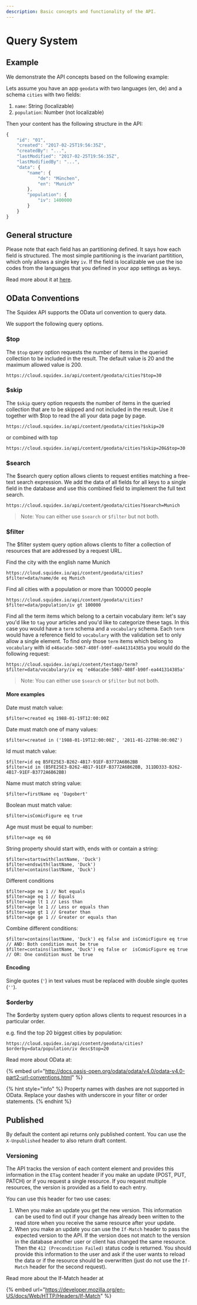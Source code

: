 ```yaml
---
description: Basic concepts and functionality of the API.
---
```


# Query System

## Example

We demonstrate the API concepts based on the following example:

Lets assume you have an app `geodata` with two languages \(en, de\) and a schema `cities` with two fields:

1. `name`: String \(localizable\)
2. `population`: Number \(not localizable\)

Then your content has the following structure in the API:

```javascript
{
    "id": "01",
    "created": "2017-02-25T19:56:35Z",
    "createdBy": "...",
    "lastModified": "2017-02-25T19:56:35Z",
    "lastModifiedBy": "...",
    "data": {
        "name": {
            "de": "München",
            "en": "Munich"
        },
        "population": {
            "iv": 1400000
        }
    }
}
```

## General structure

Please note that each field has an partitioning defined. It says how each field is structured. The most simple partitioning is the invariant partitition, which only allows a single key `iv`. If the field is localizable we use the iso codes from the languages that you defined in your app settings as keys.

Read more about it at [here](https://github.com/Squidex/squidex-docs2/tree/b2a368965b422e9e3c7d8e12a959c6412e74b23c/04-concepts/01-localization.md).

## OData Conventions

The Squidex API supports the OData url convention to query data.

We support the following query options.

### $top

The `$top` query option requests the number of items in the queried collection to be included in the result. The default value is 20 and the maximum allowed value is 200.

```text
https://cloud.squidex.io/api/content/geodata/cities?$top=30
```

### $skip

The `$skip` query option requests the number of items in the queried collection that are to be skipped and not included in the result. Use it together with $top to read the all your data page by page.

```text
https://cloud.squidex.io/api/content/geodata/cities?$skip=20
```

or combined with top

```text
https://cloud.squidex.io/api/content/geodata/cities?$skip=20&$top=30
```

### $search

The $search query option allows clients to request entities matching a free-text search expression. We add the data of all fields for all keys to a single field in the database and use this combined field to implement the full text search.

```text
https://cloud.squidex.io/api/content/geodata/cities?$search=Munich
```

> Note: You can either use `$search` or `$filter` but not both.

### $filter

The $filter system query option allows clients to filter a collection of resources that are addressed by a request URL.

Find the city with the english name Munich

```text
https://cloud.squidex.io/api/content/geodata/cities?$filter=data/name/de eq Munich
```

Find all cities with a population or more than 100000 people

```text
https://cloud.squidex.io/api/content/geodata/cities?$filter=data/population/iv gt 100000
```

Find all the term items which belong to a certain vocabulary item: let's say you'd like to `tag` your articles and you'd like to categorize these tags. In this case you would have a `term` schema and a `vocabulary` schema. Each `term` would have a reference field to `vocabulary` with the validation set to only allow a single element. To find only those `term` items which belong to `vocabulary` with id `e46aca5e-5067-408f-b90f-ea441314385a` you would do the following request:

```text
https://cloud.squidex.io/api/content/testapp/term?$filter=data/vocabulary/iv eq 'e46aca5e-5067-408f-b90f-ea441314385a'
```

> Note: You can either use `$search` or `$filter` but not both.

#### More examples

Date must match value:

```text
$filter=created eq 1988-01-19T12:00:00Z
```

Date must match one of many values:

```text
$filter=created in ('1988-01-19T12:00:00Z', '2011-01-22T08:00:00Z')
```

Id must match value:

```text
$filter=id eq B5FE25E3-B262-4B17-91EF-B3772A6B62BB
$filter=id in (B5FE25E3-B262-4B17-91EF-B3772A6B62BB, 311DD333-B262-4B17-91EF-B3772A6B62BB)
```

Name must match string value:

```text
$filter=firstName eq 'Dagobert'
```

Boolean must match value:

```text
$filter=isComicFigure eq true
```

Age must must be equal to number:

```text
$filter=age eq 60
```

String property should start with, ends with or contain a string:

```text
$filter=startswith(lastName, 'Duck')
$filter=endswith(lastName, 'Duck')
$filter=contains(lastName, 'Duck')
```

Different conditions

```text
$filter=age ne 1 // Not equals
$filter=age eq 1 // Equals
$filter=age lt 1 // Less than
$filter=age le 1 // Less or equals than
$filter=age gt 1 // Greater than
$filter=age ge 1 // Greater or equals than
```

Combine different conditions:

```text
$filter=contains(lastName, 'Duck') eq false and isComicFigure eq true // AND: Both condition must be true
$filter=contains(lastName, 'Duck') eq false or  isComicFigure eq true // OR: One condition must be true
```

#### Encoding

Single quotes \(`'`\) in text values must be replaced with double single quotes \(`''`\).

### $orderby

The $orderby system query option allows clients to request resources in a particular order.

e.g. find the top 20 biggest cities by population:

```text
https://cloud.squidex.io/api/content/geodata/cities?$orderby=data/population/iv desc$top=20
```

Read more about OData at: 

{% embed url="http://docs.oasis-open.org/odata/odata/v4.0/odata-v4.0-part2-url-conventions.html" %}

{% hint style="info" %}
Property names with dashes are not supported in OData. Replace your dashes with underscore in your filter or order statements.
{% endhint %}

## Published

By default the content api returns only published content. You can use the `X-Unpublished` header to also return draft content.

### Versioning

The API tracks the version of each content element and provides this information in the `ETag` content header if you make an update \(POST, PUT, PATCH\) or if you request a single resource. If you request multiple resources, the version is provided as a field to each entry.

You can use this header for two use cases:

1. When you make an update you get the new version. This information can be used to find out if your change has already been written to the read store when you receive the same resource after your update.
2. When you make an update you can use the `If-Match` header to pass the expected version to the API. If the version does not match to the version in the database another user or client has changed the same resource. Then the `412 (Precondition Failed)` status code is returned. You should provide this information to the user and ask if the user wants to reload the data or if the resource should be overwritten \(just do not use the `If-Match` header for the second request\).

Read more about the If-Match header at

{% embed url="https://developer.mozilla.org/en-US/docs/Web/HTTP/Headers/If-Match" %}

